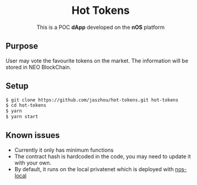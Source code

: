 
<h1 align="center">Hot Tokens</h1>

<p align="center">
  This is a POC <strong>dApp</strong> developed on the <strong>nOS</strong> platform
</p>

## Purpose

User may vote the favourite tokens on the market. The information will be stored in NEO BlockChain.

## Setup
```bash
$ git clone https://github.com/jaszhou/hot-tokens.git hot-tokens
$ cd hot-tokens
$ yarn
$ yarn start
```


## Known issues
 - Currently it only has minimum functions
 - The contract hash is hardcoded in the code, you may need to update it with your own.
 - By default, it runs on the local privatenet which is deployed with [nos-local](https://github.com/nos/nos-local)
